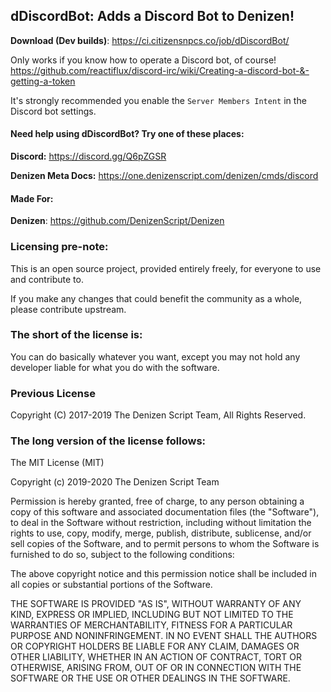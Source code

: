 dDiscordBot: Adds a Discord Bot to Denizen!
-------------------------------------------

**Download (Dev builds)**: https://ci.citizensnpcs.co/job/dDiscordBot/

Only works if you know how to operate a Discord bot, of course! https://github.com/reactiflux/discord-irc/wiki/Creating-a-discord-bot-&-getting-a-token

It's strongly recommended you enable the `Server Members Intent` in the Discord bot settings.

#### Need help using dDiscordBot? Try one of these places:

**Discord:** https://discord.gg/Q6pZGSR

**Denizen Meta Docs:** https://one.denizenscript.com/denizen/cmds/discord

#### Made For:

**Denizen**: https://github.com/DenizenScript/Denizen

### Licensing pre-note:

This is an open source project, provided entirely freely, for everyone to use and contribute to.

If you make any changes that could benefit the community as a whole, please contribute upstream.

### The short of the license is:

You can do basically whatever you want, except you may not hold any developer liable for what you do with the software.

### Previous License

Copyright (C) 2017-2019 The Denizen Script Team, All Rights Reserved.

### The long version of the license follows:

The MIT License (MIT)

Copyright (c) 2019-2020 The Denizen Script Team

Permission is hereby granted, free of charge, to any person obtaining a copy
of this software and associated documentation files (the "Software"), to deal
in the Software without restriction, including without limitation the rights
to use, copy, modify, merge, publish, distribute, sublicense, and/or sell
copies of the Software, and to permit persons to whom the Software is
furnished to do so, subject to the following conditions:

The above copyright notice and this permission notice shall be included in all
copies or substantial portions of the Software.

THE SOFTWARE IS PROVIDED "AS IS", WITHOUT WARRANTY OF ANY KIND, EXPRESS OR
IMPLIED, INCLUDING BUT NOT LIMITED TO THE WARRANTIES OF MERCHANTABILITY,
FITNESS FOR A PARTICULAR PURPOSE AND NONINFRINGEMENT. IN NO EVENT SHALL THE
AUTHORS OR COPYRIGHT HOLDERS BE LIABLE FOR ANY CLAIM, DAMAGES OR OTHER
LIABILITY, WHETHER IN AN ACTION OF CONTRACT, TORT OR OTHERWISE, ARISING FROM,
OUT OF OR IN CONNECTION WITH THE SOFTWARE OR THE USE OR OTHER DEALINGS IN THE
SOFTWARE.
